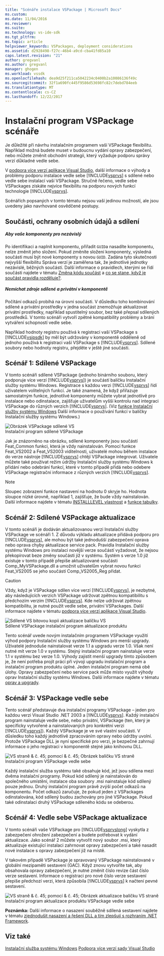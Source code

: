 ```yaml
---
title: "Scénáře instalace VSPackage | Microsoft Docs"
ms.custom: 
ms.date: 11/04/2016
ms.reviewer: 
ms.suite: 
ms.technology: vs-ide-sdk
ms.tgt_pltfrm: 
ms.topic: article
helpviewer_keywords: VSPackages, deployment considerations
ms.assetid: d2928498-f27c-46b4-a9cd-cba41fd85a10
caps.latest.revision: "21"
author: gregvanl
ms.author: gregvanl
manager: ghogen
ms.workload: vssdk
ms.openlocfilehash: dea9d25f211ca5042234c0400b2a10086136f49c
ms.sourcegitcommit: 32f1a690fc445f9586d53698fc82c7debd784eeb
ms.translationtype: MT
ms.contentlocale: cs-CZ
ms.lasthandoff: 12/22/2017
---
```

# <a name="vspackage-setup-scenarios"></a>Instalační program VSPackage scénáře
Je důležité při návrhu instalačním programem vaší VSPackage flexibilitu. Například možná budete muset v budoucnu vydání opravy zabezpečení, nebo můžete změnit obchodní strategii, který vyžaduje podporu správy verzí důkladné vedle sebe.  
  
 V [podpora více verzí aplikace Visual Studio](../../extensibility/supporting-multiple-versions-of-visual-studio.md), další informace o výhody a problémy podporu instalace vedle sebe [!INCLUDE[vsprvs](../../code-quality/includes/vsprvs_md.md)] s sdílené nebo vedle sebe instalací vaší VSPackage. Stručně řečeno, vedle sebe VSPackages získáte nejvíce flexibilitu na podporu nových funkcí technologie [!INCLUDE[vsprvs](../../code-quality/includes/vsprvs_md.md)].  
  
 Scénářích popsaných v tomto tématu nejsou vaší jedinou možností, ale jsou uvedeny jako navrhované osvědčené postupy.  
  
## <a name="components-privacy-and-sharing"></a>Součásti, ochrany osobních údajů a sdílení  
  
##### <a name="make-your-components-independent"></a>Aby vaše komponenty pro nezávislý  
 Po identifikaci a naplnit komponentu, přiřadit `GUID`a nasadíte komponentu, nelze změnit jeho složení. Pokud změníte složení komponenty, výsledná součásti musí být nové komponenty s novou `GUID`. Zadána tyto skutečnosti nejvyšší flexibilitu Správa verzí je zaměřena tak, že jednotlivé jednotky nezávislé, běžných součástí. Další informace o pravidlech, kterými se řídí součásti najdete v tématu [Změna kódu součást](http://msdn.microsoft.com/library/aa367849\(VS.85\).aspx) a [co se stane, když je součást pravidla rozděluje?](http://msdn.microsoft.com/library/aa372795\(VS.85\).aspx).  
  
##### <a name="do-not-mix-shared-and-private-resources-in-a-component"></a>Nemíchat zdroje sdílené a privátní v komponentě  
 Počítání odkazů probíhá na úrovni součásti. V důsledku toho kombinování sdílené a privátní prostředky v jedna součást znemožňuje aktualizovat privátní prostředky, například spustitelný soubor, bez také přepsal sdílených prostředků. V tomto scénáři vytvoří zpětné kompatibility problémy a brání vytváření schopností vedle sebe.  
  
 Například hodnoty registru používá k registraci vaší VSPackage s [!INCLUDE[vsipsdk](../../extensibility/includes/vsipsdk_md.md)] by měl být udržovány v komponentě odděleně od jednoho používá k registraci vaší VSPackage s [!INCLUDE[vsprvs](../../code-quality/includes/vsprvs_md.md)]. Sdílené soubory nebo hodnoty registru, přejděte v ještě jiné součásti.  
  
## <a name="scenario-1-shared-vspackage"></a>Scénář 1: Sdílené VSPackage  
 V tomto scénáři sdílené VSPackage (jednoho binárního souboru, který podporuje více verzí [!INCLUDE[vsprvs](../../code-quality/includes/vsprvs_md.md)]) je součástí balíčku Instalační služby systému Windows. Registrace s každou verzi [!INCLUDE[vsprvs](../../code-quality/includes/vsprvs_md.md)] řídí uživatelem volitelných funkcí. Je také znamená, že když přiřazuje samostatným funkce, jednotlivé komponenty můžete vybrat jednotlivě pro instalace nebo odinstalace, zajišťuje uživatelům vyšší kontrolu nad integraci VSPackage do různých verzích [!INCLUDE[vsprvs](../../code-quality/includes/vsprvs_md.md)]. (Viz [funkce Instalační služby systému Windows](http://msdn.microsoft.com/library/aa372840\(VS.85\).aspx) Další informace o používání funkcí v balíčky Instalační služby systému Windows.)  
  
 ![Obrázek VSPackage sdílené VS](../../extensibility/internals/media/vs_sharedpackage.gif "VS_SharedPackage")  
Instalační program sdílené VSPackage  
  
 Jak je znázorněno na obrázku, sdílené komponenty jsou součástí Feat_Common funkci, která je vždy nainstalován. Pomocí funkce Feat_VS2002 a Feat_VS2003 viditelnosti, uživatelé mohou během instalace do verze nástroje [!INCLUDE[vsprvs](../../code-quality/includes/vsprvs_md.md)] chtějí VSPackage integrovat. Uživatele můžete také používat režim údržby Instalační služby systému Windows k přidání nebo odebrání funkcí, které v tomto případě přidá nebo odebere VSPackage registrační informace z různých verzích [!INCLUDE[vsprvs](../../code-quality/includes/vsprvs_md.md)].  
  
> [!NOTE]
>  Sloupec zobrazení funkce nastavení na hodnotu 0 skryje ho. Hodnota sloupce nízké úrovně, například 1, zajišťuje, že bude vždy nainstalován. Další informace najdete v tématu [INSTALLLEVEL vlastnost](http://msdn.microsoft.com/library/aa369536\(VS.85\).aspx) a [funkce tabulky](http://msdn.microsoft.com/library/aa368585.aspx).  
  
## <a name="scenario-2-shared-vspackage-update"></a>Scénář 2: Sdílené VSPackage aktualizace  
 V tomto scénáři je dodáván aktualizovanou verzi Instalační služby VSPackage ve scénáři 1. Z důvodu výkladu aktualizace přidává podporu pro [!INCLUDE[vsprvs](../../code-quality/includes/vsprvs_md.md)], ale mohou být také jednodušší zabezpečení oprava nebo oprava chyby aktualizace service pack. Pravidla Instalační služby systému Windows pro instalaci novější verze součástí vyžadovat, že nejsou překopírovat beze změny součásti již v systému. Systém s verze 1.0 již existuje v tomto případě přepíše aktualizované součásti Comp_MyVSPackage.dll a umožnit uživatelům vybrat novou funkci Feat_VS2005 se jeho součástí Comp_VS2005_Reg přidat.  
  
> [!CAUTION]
>  Vždy, když je VSPackage sdílen více verzí [!INCLUDE[vsprvs](../../code-quality/includes/vsprvs_md.md)], je nezbytné, aby následujících verzích VSPackage udržovat zpětnou kompatibilitu s předchozím verzím [!INCLUDE[vsprvs](../../code-quality/includes/vsprvs_md.md)]. Kde nelze udržovat zpětnou kompatibilitu, je nutné použít vedle sebe, privátní VSPackages. Další informace najdete v tématu [podpora více verzí aplikace Visual Studio](../../extensibility/supporting-multiple-versions-of-visual-studio.md).  
  
 ![Sdílené VS bitovou kopii aktualizace balíčku VS](../../extensibility/internals/media/vs_sharedpackageupdate.gif "VS_SharedPackageUpdate")  
Sdílené VSPackage instalační program aktualizace produktu  
  
 Tento scénář uvede novým instalačním programem VSPackage využití výhod podpory Instalační služby systému Windows pro menší upgrady. Uživatelé jednoduše nainstalovat verze 1.1 a upgradu verze 1.0. Však není nutné mít verze 1.0 v systému. Stejný instalační program nainstaluje verze 1.1 v systému bez verze 1.0. Výhody zajistit menší upgrady tímto způsobem je, že není potřeba projít práci při vývoji upgradu instalační program a instalační program produktu úplné. Jeden instalační program nemá obě úlohy. Opravy zabezpečení nebo service pack může místo využít výhody oprav Instalační služby systému Windows. Další informace najdete v tématu [oprav a upgrady](http://msdn.microsoft.com/library/aa370579\(VS.85\).aspx).  
  
## <a name="scenario-3-side-by-side-vspackage"></a>Scénář 3: VSPackage vedle sebe  
 Tento scénář představuje dva instalační programy VSPackage – jeden pro každou verzi Visual Studio .NET 2003 a [!INCLUDE[vsprvs](../../code-quality/includes/vsprvs_md.md)]. Každý instalační program nainstaluje vedle sebe, nebo privátní, VSPackage (ten, který je specificky vytvořené a nainstalovaných pro konkrétní verzi [!INCLUDE[vsprvs](../../code-quality/includes/vsprvs_md.md)]). Každý VSPackage je ve své vlastní součásti. V důsledku toho každý jednotlivě zpracováním opravy nebo údržby uvolní. Protože VSPackage DLL je nyní specifické pro verzi, je bezpečné zahrnují informace o jeho registraci v komponentě stejné jako knihovnu DLL.  
  
 ![VS straně & č. 45; pomocí & č. 45; Obrázek balíčku VS straně](../../extensibility/internals/media/vs_sbys_package.gif "VS_SbyS_Package")  
Instalační program VSPackage vedle sebe  
  
 Každý instalační služba systému také obsahuje kód, jež jsou sdílena mezi dvěma instalační programy. Pokud kód sdílený je nainstalován do společného umístění, instalace oba soubory .msi nainstaluje kód sdílený pouze jednou. Druhý instalační program právě zvýší počet odkazů na komponentu. Počet odkazů zaručuje, že pokud jeden z VSPackages odinstalována, kód sdílený budou zachovány pro jiné VSPackage. Pokud také odinstalaci druhý VSPackage sdíleného kódu se odeberou.  
  
## <a name="scenario-4-side-by-side-vspackage-update"></a>Scénář 4: Vedle sebe VSPackage aktualizace  
 V tomto scénáři vaše VSPackage pro [!INCLUDE[vsprvslong](../../code-quality/includes/vsprvslong_md.md)] vyskytla z zabezpečení ohrožení zabezpečení a budete potřebovat k vydání aktualizace. Jako scénář 2 můžete vytvořit nový soubor .msi, který aktualizuje existující instalaci zahrnovat opravy zabezpečení a také nasadit nové instalace s opravy zabezpečení již na místě.  
  
 V takovém případě VSPackage je spravovaný VSPackage nainstalované v globální mezipaměti sestavení (GAC). Když znovu vytvoříte tak, aby obsahovala opravy zabezpečení, je nutné změnit číslo revize část číslo verze sestavení. Informace o registraci pro nové číslo verze sestavení přepíše předchozí verzi, která způsobila [!INCLUDE[vsprvs](../../code-quality/includes/vsprvs_md.md)] k načtení pevné sestavení.  
  
 ![VS straně & č. 45; pomocí & č. 45; Obrázek aktualizace balíčku VS straně](../../extensibility/internals/media/vs_sbys_packageupdate.gif "VS_SbyS_PackageUpdate")  
Instalační program aktualizace produktu VSPackage vedle sebe  
  
 **Poznámka:** Další informace o nasazení souběžně sdílená sestavení najdete v tématu [zjednodušit nasazení a řešení DLL a tím zlepšují s rozhraním .NET Framework](http://msdn.microsoft.com/library/ms973843.aspx).  
  
## <a name="see-also"></a>Viz také  
 [Instalační služba systému Windows](http://msdn.microsoft.com/library/cc185688\(VS.85\).aspx)   
 [Podpora více verzí sady Visual Studio](../../extensibility/supporting-multiple-versions-of-visual-studio.md)